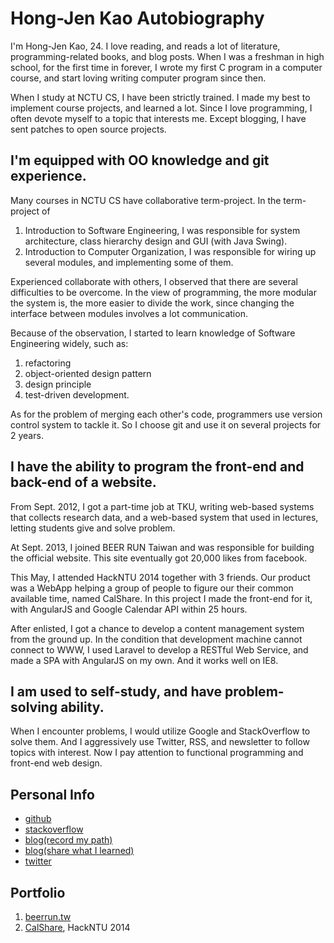 # Hong-Jen Kao Autobiography
I'm Hong-Jen Kao, 24. I love reading, and reads a lot of literature, programming-related books, and blog posts.
When I was a freshman in high school, for the first time in forever, I wrote my first C program in a computer course, and start loving writing computer program since then.

When I study at NCTU CS, I have been strictly trained. I made my best to implement course projects, and learned a lot. Since I love programming, I often devote myself to a topic that interests me. Except blogging, I have sent patches to open source projects.

## I'm equipped with OO knowledge and git experience.
Many courses in NCTU CS have collaborative term-project. In the term-project of

1. Introduction to Software Engineering, I was responsible for system architecture, class hierarchy design and GUI (with Java Swing).
2. Introduction to Computer Organization, I was responsible for wiring up several modules, and implementing some of them.

Experienced collaborate with others, I observed that there are several difficulties to be overcome. In the view of programming, the more modular the system is, the more easier to divide the work, since changing the interface between modules involves a lot communication.

Because of the observation, I started to learn knowledge of Software Engineering widely, such as:

1. refactoring
2. object-oriented design pattern
3. design principle
4. test-driven development.

As for the problem of merging each other's code, programmers use version control system to tackle it. So I choose git and use it on several projects for 2 years.

## I have the ability to program the front-end and back-end of a website.
From Sept. 2012, I got a part-time job at TKU, writing web-based systems that collects research data, and a web-based system that used in lectures, letting students give and solve problem.

At Sept. 2013, I joined BEER RUN Taiwan and was responsible for building the official website. This site eventually got 20,000 likes from facebook.

This May, I attended HackNTU 2014 together with 3 friends. Our product was a WebApp helping a group of people to figure our their common available time, named CalShare. In this project I made the front-end for it, with AngularJS and Google Calendar API within 25 hours.

After enlisted, I got a chance to develop a content management system from the ground up. In the condition that development machine cannot connect to WWW, I used Laravel to develop a RESTful Web Service, and made a SPA with AngularJS on my own. And it works well on IE8.

## I am used to self-study, and have problem-solving ability.
When I encounter problems, I would utilize Google and StackOverflow to solve them. And I aggressively use Twitter, RSS, and newsletter to follow topics with interest. Now I pay attention to functional programming and front-end web design.

## Personal Info
- [github](https://github.com/cades)
- [stackoverflow](http://stackoverflow.com/users/1484674/cades-kao)
- [blog(record my path)](http://strong-craftsman.blogspot.com/)
- [blog(share what I learned)](http://cadesshare.blogspot.com/)
- [twitter](https://twitter.com/cadeskao)

## Portfolio
1. [beerrun.tw][beerrun.tw]
1. [CalShare][CalShare], HackNTU 2014

[beerrun.tw]: http://beerrun-tw.herokuapp.com/
[CalShare]: http://calshare.herokuapp.com/
